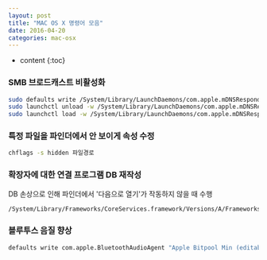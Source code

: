 ```yaml
---
layout: post
title: "MAC OS X 명령어 모음"
date: 2016-04-20
categories: mac-osx
---
```


* content
{:toc}

### SMB 브로드캐스트 비활성화

```bash
sudo defaults write /System/Library/LaunchDaemons/com.apple.mDNSResponder ProgramArguments -array-add "-NoMulticastAdvertisements"
sudo launchctl unload -w /System/Library/LaunchDaemons/com.apple.mDNSResponder.plist
sudo launchctl load -w /System/Library/LaunchDaemons/com.apple.mDNSResponder.plist
```

### 특정 파일을 파인더에서 안 보이게 속성 수정

```bash
chflags -s hidden 파일경로
```

### 확장자에 대한 연결 프로그램 DB 재작성

DB 손상으로 인해 파인더에서 '다음으로 열기'가 작동하지 않을 때 수행

```bash
/System/Library/Frameworks/CoreServices.framework/Versions/A/Frameworks/LaunchServices.framework/Versions/A/Support/lsregister -kill -seed -r -f -v -domain local -domain user -domain system
```

### 블루투스 음질 향상

```bash
defaults write com.apple.BluetoothAudioAgent "Apple Bitpool Min (editable)" 58
```
